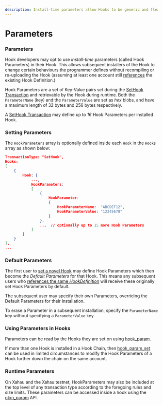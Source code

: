 ```yaml
---
description: Install-time parameters allow Hooks to be generic and flexible
---
```


# Parameters

### Parameters

Hook developers may opt to use _install-time_ parameters (called Hook Parameters) in their Hook. This allows subsequent installers of the Hook to change certain behaviours the programmer defines without recompiling or re-uploading the Hook (assuming at least one account still [references](reference-counted-hook-definitions.md) the existing Hook Definition.)

Hook Parameters are a set of Key-Value pairs set during the [SetHook Transaction](sethook-transaction.md) and retrievable by the Hook during runtime. Both the `ParameterName` (key) and the `ParameterValue` are set as _hex_ blobs, and have a maximum length of 32 bytes and 256 bytes respectively.

A [SetHook Transaction](sethook-transaction.md) may define up to _16_ Hook Parameters per installed Hook.

### Setting Parameters

The `HookParameters` array is optionally defined inside each `Hook` in the `Hooks` array as shown below:

```json
TransactionType: "SetHook",
Hooks:
[   
    {   
        Hook: {
            ...,
            HookParameters:
            [   
                {   
                    HookParameter:
                    {   
                        HookParameterName:  "ABCDEF12",
                        HookParameterValue: "12345678"
                    }   
                },  
                ...  // optionally up to 15 more Hook Parameters
            ]   
        }   
    }   
],  
... 
```

### Default Parameters

The first user to [set a novel Hook](sethook-transaction.md) may define Hook Parameters which then become the _Default Parameters_ for that Hook. This means any subsequent users who [references the same _HookDefinition_](reference-counted-hook-definitions.md) will receive these originally set Hook Parameters by default.

The subsequent user may specify their own Parameters, overriding the Default Parameters for their installation.

To erase a Parameter in a subsequent installation, specify the `ParameterName` key without specifying a `ParameterValue` key.

### Using Parameters in Hooks

Parameters can be read by the Hooks they are set on using [hook\_param](../technical/hooks-functions/hook-context/hook_param.md).

If more than one Hook is installed in a Hook Chain, then [hook\_param\_set](../technical/hooks-functions/hook-context/hook_param_set.md) can be used in limited circumstances to modify the Hook Parameters of a Hook further down the chain on the same account.

### Runtime Parameters

On Xahau and the Xahau testnet, HookParameters may also be included at the top level of any transaction type according to the foregoing rules and size limits. These parameters can be accessed inside a hook using the [otxn\_param](../technical/hooks-functions/originating-transaction/otxn_param.md) API.

